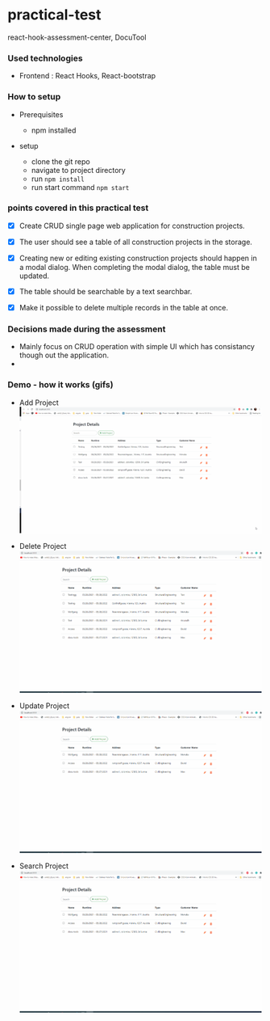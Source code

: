 # practical-test
react-hook-assessment-center, DocuTool

### Used technologies
 - Frontend : React Hooks, React-bootstrap 

### How to setup
- Prerequisites
   - npm installed 
 
- setup
   - clone the git repo
   - navigate to project directory
   - run `npm install`
   - run start command `npm start`
  

### points covered in this practical test
- [x]  Create CRUD single page web application for construction projects.
- [x]  The user should see a table of all construction projects in the storage.
- [x]  Creating new or editing existing construction projects should happen in a modal dialog. When completing the modal dialog, the table must be updated.
- [x]  The table should be searchable by a text searchbar.
- [x]  Make it possible to delete multiple records in the table at once.


### Decisions made during the assessment
 - Mainly focus on CRUD operation with simple UI which has consistancy though out the application.
 - 

### Demo - how it works (gifs)
- Add Project
![Demo one](https://github.com/menuka-athukorala/react-hooks-assessment-center/blob/trunk-menuka/resources/Demo/Add%20Project.gif)

- Delete Project
![Demo two](https://github.com/menuka-athukorala/react-hooks-assessment-center/blob/trunk-menuka/resources/Demo/Delete%20Project.gif)

- Update Project
![Demo three](https://github.com/menuka-athukorala/react-hooks-assessment-center/blob/trunk-menuka/resources/Demo/Edit%20Project.gif)

- Search Project
![Demo four](https://github.com/menuka-athukorala/react-hooks-assessment-center/blob/trunk-menuka/resources/Demo/Search%20Project.gif)



